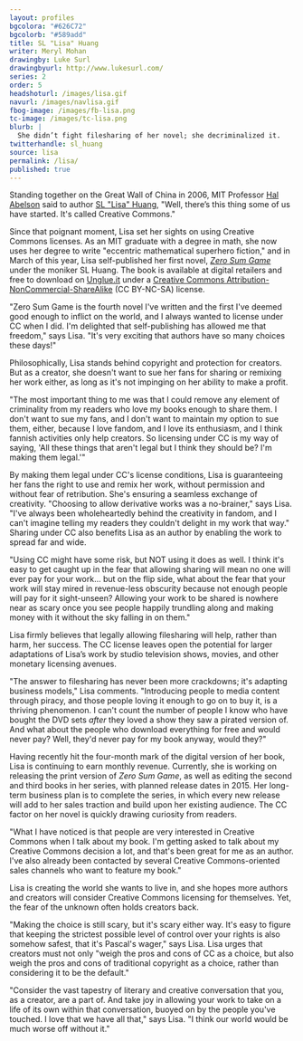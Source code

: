 ```yaml
---
layout: profiles
bgcolora: "#626C72"
bgcolorb: "#589add"
title: SL "Lisa" Huang
writer: Meryl Mohan
drawingby: Luke Surl
drawingbyurl: http://www.lukesurl.com/
series: 2
order: 5
headshoturl: /images/lisa.gif
navurl: /images/navlisa.gif
fbog-image: /images/fb-lisa.png
tc-image: /images/tc-lisa.png
blurb: |
  She didn’t fight filesharing of her novel; she decriminalized it.
twitterhandle: sl_huang
source: lisa
permalink: /lisa/
published: true
---
```


Standing together on the Great Wall of China in 2006, MIT Professor [Hal Abelson](http://creativecommons.org/board#halabelson) said to author [SL "Lisa" Huang](http://www.slhuang.com/), "Well, there’s this thing some of us have started. It's called Creative Commons."

Since that poignant moment, Lisa set her sights on using Creative Commons licenses. As an MIT graduate with a degree in math, she now uses her degree to write "eccentric mathematical superhero fiction," and in March of this year, Lisa self-published her first novel, [*Zero Sum Game*](http://www.slhuang.com/books/) under the moniker SL Huang. The book is available at digital retailers and free to download on [Unglue.it](https://unglue.it/work/139822/) under a [Creative Commons Attribution-NonCommercial-ShareAlike](http://creativecommons.org/licenses/by-nc-sa/4.0/) (CC BY-NC-SA) license.

"Zero Sum Game is the fourth novel I've written and the first I've deemed good enough to inflict on the world, and I always wanted to license under CC when I did. I'm delighted that self-publishing has allowed me that freedom," says Lisa. "It's very exciting that authors have so many choices these days!"

Philosophically, Lisa stands behind copyright and protection for creators. But as a creator, she doesn't want to sue her fans for sharing or remixing her work either, as long as it's not impinging on her ability to make a profit. 

"The most important thing to me was that I could remove any element of criminality from my readers who love my books enough to share them. I don't want to sue my fans, and I don't want to maintain my option to sue them, either, because I love fandom, and I love its enthusiasm, and I think fannish activities only help creators. So licensing under CC is my way of saying, 'All these things that aren't legal but I think they should be? I'm making them legal.'"

By making them legal under CC's license conditions, Lisa is guaranteeing her fans the right to use and remix her work, without permission and without fear of retribution. She's ensuring a seamless exchange of creativity. "Choosing to allow derivative works was a no-brainer," says Lisa. "I've always been wholeheartedly behind the creativity in fandom, and I can't imagine telling my readers they couldn't delight in my work that way." Sharing under CC also benefits Lisa as an author by enabling the work to spread far and wide.

"Using CC might have some risk, but NOT using it does as well.  I think it's easy to get caught up in the fear that allowing sharing will mean no one will ever pay for your work... but on the flip side, what about the fear that your work will stay mired in revenue-less obscurity because not enough people will pay for it sight-unseen? Allowing your work to be shared is nowhere near as scary once you see people happily trundling along and making money with it without the sky falling in on them."

Lisa firmly believes that legally allowing filesharing will help, rather than harm, her success. The CC license leaves open the potential for larger adaptations of Lisa’s work by studio television shows, movies, and other monetary licensing avenues.

"The answer to filesharing has never been more crackdowns; it's adapting business models," Lisa comments. "Introducing people to media content through piracy, and those people loving it enough to go on to buy it, is a thriving phenomenon. I can't count the number of people I know who have bought the DVD sets *after* they loved a show they saw a pirated version of. And what about the people who download everything for free and would never pay?  Well, they'd never pay for my book anyway, would they?"

Having recently hit the four-month mark of the digital version of her book, Lisa is continuing to earn monthly revenue. Currently, she is working on releasing the print version of *Zero Sum Game*, as well as editing the second and third books in her series, with planned release dates in 2015. Her long-term business plan is to complete the series, in which every new release will add to her sales traction and build upon her existing audience. The CC factor on her novel is quickly drawing curiosity from readers. 

"What I have noticed is that people are very interested in Creative Commons when I talk about my book. I'm getting asked to talk about my Creative Commons decision a lot, and that's been great for me as an author. I've also already been contacted by several Creative Commons-oriented sales channels who want to feature my book."

Lisa is creating the world she wants to live in, and she hopes more authors and creators will consider Creative Commons licensing for themselves. Yet, the fear of the unknown often holds creators back.

"Making the choice is still scary, but it's scary either way. It's easy to figure that keeping the strictest possible level of control over your rights is also somehow safest, that it's Pascal's wager," says Lisa. Lisa urges that creators must not only "weigh the pros and cons of CC as a choice, but also weigh the pros and cons of traditional copyright as a choice, rather than considering it to be the default."

"Consider the vast tapestry of literary and creative conversation that you, as a creator, are a part of.  And take joy in allowing your work to take on a life of its own within that conversation, buoyed on by the people you've touched. I love that we have all that," says Lisa. "I think our world would be much worse off without it."



